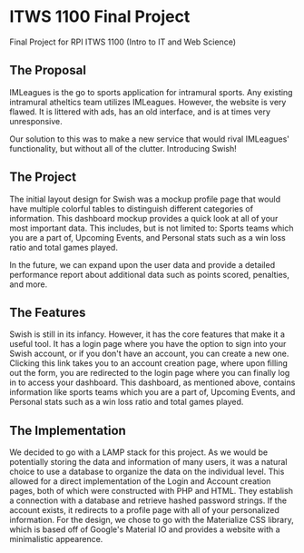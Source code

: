 # ITWS 1100 Final Project
Final Project for RPI ITWS 1100 (Intro to IT and Web Science)

## The Proposal
IMLeagues is the go to sports application for intramural sports. Any existing intramural atheltics team utilizes IMLeagues. However, the website is very flawed. It is littered with ads, has an old interface, and is at times very unresponsive.

Our solution to this was to make a new service that would rival IMLeagues' functionality, but without all of the clutter. Introducing Swish!

## The Project
The initial layout design for Swish was a mockup profile page that would have multiple colorful tables to distinguish different categories of information. This dashboard mockup provides a quick look at all of your most important data. This includes, but is not limited to: Sports teams which you are a part of, Upcoming Events, and Personal stats such as a win loss ratio and total games played.

In the future, we can expand upon the user data and provide a detailed performance report about additional data such as points scored, penalties, and more.

## The Features
Swish is still in its infancy. However, it has the core features that make it a useful tool. It has a login page where you have the option to sign into your Swish account, or if you don't have an account, you can create a new one. Clicking this link takes you to an account creation page, where upon filling out the form, you are redirected to the login page where you can finally log in to access your dashboard. This dashboard, as mentioned above, contains information like sports teams which you are a part of, Upcoming Events, and Personal stats such as a win loss ratio and total games played.

## The Implementation
We decided to go with a LAMP stack for this project. As we would be potentially storing the data and information of many users, it was a natural choice to use a database to organize the data on the individual level. This allowed for a direct implementation of the Login and Account creation pages, both of which were constructed with PHP and HTML. They establish a connection with a database and retrieve hashed password strings. If the account exists, it redirects to a profile page with all of your personalized information. For the design, we chose to go with the Materialize CSS library, which is based off of Google's Material IO and provides a website with a minimalistic appearence.
